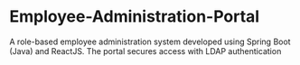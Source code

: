 # Employee-Administration-Portal
A role-based employee administration system developed using Spring Boot (Java) and ReactJS. The portal secures access with LDAP authentication
